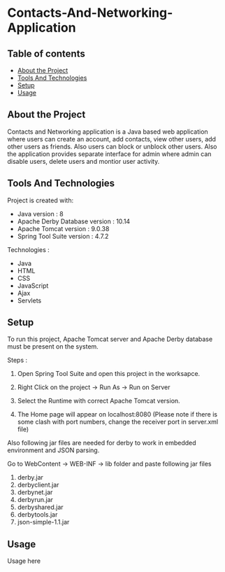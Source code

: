 # Contacts-And-Networking-Application

## Table of contents
* [About the Project](#about-the-project)
* [Tools And Technologies](#tools-and-technologies)
* [Setup](#setup)
* [Usage](#usage)


## About the Project
 Contacts and Networking application is a Java based web application where users can create an account, add contacts, view other users, add other users as friends. Also users can block or unblock other users. Also the application provides separate interface for admin where admin can disable users, delete users and montior user activity.
	
## Tools And Technologies
Project is created with:
* Java version : 8
* Apache Derby Database version : 10.14
* Apache Tomcat version : 9.0.38
* Spring Tool Suite version : 4.7.2

Technologies : 
* Java
* HTML
* CSS
* JavaScript
* Ajax
* Servlets
	
## Setup
To run this project, Apache Tomcat server and Apache Derby database must be present on the system.

Steps :
1) Open Spring Tool Suite and open this project in the worksapce.

2) Right Click on the project -> Run As -> Run on Server

3) Select the Runtime with correct Apache Tomcat version.

4) The Home page will appear on localhost:8080
(Please note if there is some clash with port numbers, change the receiver port in server.xml file)

Also following jar files are needed for derby to work in embedded environment and JSON parsing.

Go to WebContent -> WEB-INF -> lib folder and paste following jar files 
1) derby.jar
2) derbyclient.jar
3) derbynet.jar
4) derbyrun.jar
5) derbyshared.jar
6) derbytools.jar
7) json-simple-1.1.jar

## Usage
Usage here
